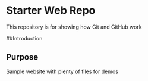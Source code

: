 # Starter Web Repo

This repository is for showing how Git and GitHub work

##Introduction

## Purpose

Sample website with plenty of files for demos

